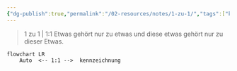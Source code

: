 ```yaml
---
{"dg-publish":true,"permalink":"/02-resources/notes/1-zu-1/","tags":["kardinatität"],"noteIcon":"","updated":"2024-06-10T02:02:17.733+02:00"}
---
```


> 1 zu 1 | 1:1
> Etwas gehört nur zu etwas und diese etwas gehört nur zu dieser Etwas.

```mermaid  
flowchart LR
    Auto  <-- 1:1 -->  kennzeichnung

```